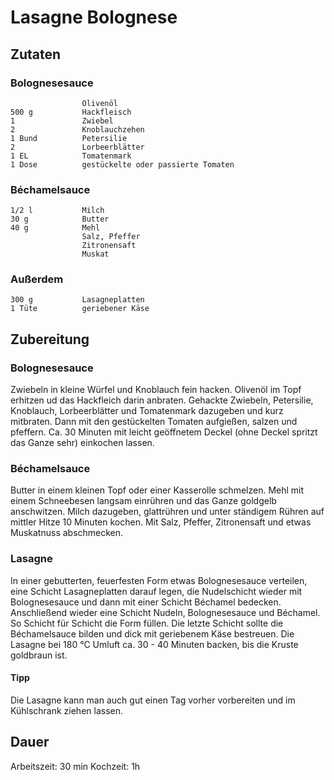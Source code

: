 # Lasagne Bolognese

## Zutaten
### Bolognesesauce
                    Olivenöl
    500 g           Hackfleisch
    1               Zwiebel
    2               Knoblauchzehen
    1 Bund          Petersilie
    2               Lorbeerblätter
    1 EL            Tomatenmark
    1 Dose          gestückelte oder passierte Tomaten

### Béchamelsauce
    1/2 l           Milch
    30 g            Butter
    40 g            Mehl
                    Salz, Pfeffer
                    Zitronensaft
                    Muskat

### Außerdem
    300 g           Lasagneplatten
    1 Tüte          geriebener Käse

## Zubereitung
### Bolognesesauce
Zwiebeln in kleine Würfel und Knoblauch fein hacken. Olivenöl im Topf erhitzen ud das Hackfleich darin anbraten. Gehackte Zwiebeln, Petersilie, Knoblauch, Lorbeerblätter und Tomatenmark dazugeben und kurz mitbraten. Dann mit den gestückelten Tomaten aufgießen, salzen und pfeffern. Ca. 30 Minuten mit leicht geöffnetem Deckel (ohne Deckel spritzt das Ganze sehr) einkochen lassen.

### Béchamelsauce
Butter in einem kleinen Topf oder einer Kasserolle schmelzen. Mehl mit einem Schneebesen langsam einrühren und das Ganze goldgelb anschwitzen. Milch dazugeben, glattrühren und unter ständigem Rühren auf mittler Hitze 10 Minuten kochen. Mit Salz, Pfeffer, Zitronensaft und etwas Muskatnuss abschmecken.

### Lasagne 
In einer gebutterten, feuerfesten Form etwas Bolognesesauce verteilen, eine Schicht Lasagneplatten darauf legen, die Nudelschicht wieder mit Bolognesesauce und dann mit einer Schicht Béchamel bedecken. Anschließend wieder eine Schicht Nudeln, Bolognesesauce und Béchamel. So Schicht für Schicht die Form füllen. 
Die letzte Schicht sollte die Béchamelsauce bilden und dick mit geriebenem Käse bestreuen. Die Lasagne bei 180 °C Umluft ca. 30 - 40 Minuten backen, bis die Kruste goldbraun ist.

#### Tipp
Die Lasagne kann man auch gut einen Tag vorher vorbereiten und im Kühlschrank ziehen lassen.

## Dauer
Arbeitszeit: 30 min
Kochzeit: 1h

